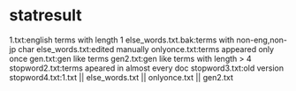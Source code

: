 # statresult

1.txt:english terms with length 1
else_words.txt.bak:terms with non-eng,non-jp char
else_words.txt:edited manually
onlyonce.txt:terms appeared only once
gen.txt:gen like terms
gen2.txt:gen like terms with length > 4
stopword2.txt:terms apeared in almost every doc
stopword3.txt:old version
stopword4.txt:1.txt || else_words.txt || onlyonce.txt || gen2.txt
